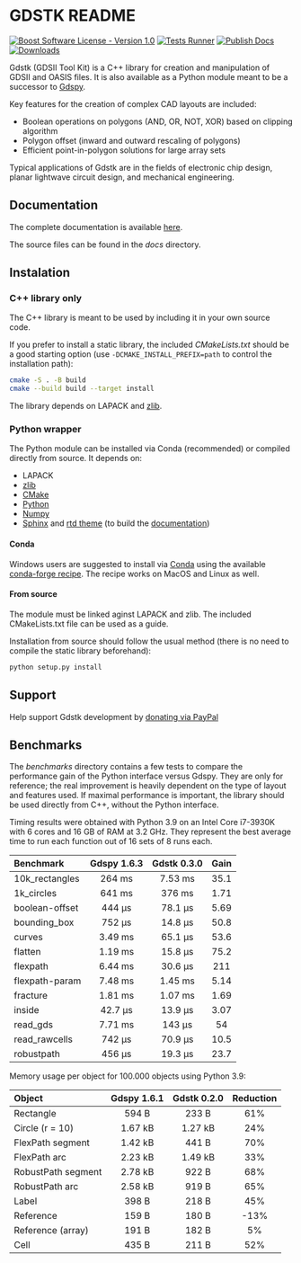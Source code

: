 # GDSTK README

[![Boost Software License - Version 1.0](https://img.shields.io/github/license/heitzmann/gdstk.svg)](https://www.boost.org/LICENSE_1_0.txt)
[![Tests Runner](https://github.com/heitzmann/gdstk/workflows/Tests%20Runner/badge.svg)](https://github.com/heitzmann/gdstk/actions)
[![Publish Docs](https://github.com/heitzmann/gdstk/workflows/Publish%20Docs/badge.svg)](http://heitzmann.github.io/gdstk)
[![Downloads](https://img.shields.io/github/downloads/heitzmann/gdstk/total.svg)](https://github.com/heitzmann/gdstk/releases)

Gdstk (GDSII Tool Kit) is a C++ library for creation and manipulation of GDSII and OASIS files.
It is also available as a Python module meant to be a successor to [Gdspy](https://github.com/heitzmann/gdspy).

Key features for the creation of complex CAD layouts are included:

* Boolean operations on polygons (AND, OR, NOT, XOR) based on clipping algorithm
* Polygon offset (inward and outward rescaling of polygons)
* Efficient point-in-polygon solutions for large array sets

Typical applications of Gdstk are in the fields of electronic chip design, planar lightwave circuit design, and mechanical engineering.


## Documentation

The complete documentation is available [here](http://heitzmann.github.io/gdstk).

The source files can be found in the _docs_ directory.


## Instalation

### C++ library only

The C++ library is meant to be used by including it in your own source code.

If you prefer to install a static library, the included _CMakeLists.txt_ should be a good starting option (use `-DCMAKE_INSTALL_PREFIX=path` to control the installation path):

```sh
cmake -S . -B build
cmake --build build --target install
```

The library depends on LAPACK and [zlib](https://zlib.net/).

### Python wrapper

The Python module can be installed via Conda (recommended) or compiled directly from source.
It depends on:

* LAPACK
* [zlib](https://zlib.net/)
* [CMake](https://cmake.org/)
* [Python](https://www.python.org/)
* [Numpy](https://numpy.org/)
* [Sphinx](https://www.sphinx-doc.org/) and [rtd theme](https://sphinx-rtd-theme.readthedocs.io/) (to build the [documentation](http://heitzmann.github.io/gdstk))

#### Conda

Windows users are suggested to install via [Conda](https://www.anaconda.com/) using the available [conda-forge recipe](https://github.com/conda-forge/gdstk-feedstock).
The recipe works on MacOS and Linux as well.

#### From source

The module must be linked aginst LAPACK and zlib.
The included CMakeLists.txt file can be used as a guide.

Installation from source should follow the usual method (there is no need to compile the static library beforehand):

```sh
python setup.py install
```

## Support

Help support Gdstk development by [donating via PayPal](https://www.paypal.com/cgi-bin/webscr?cmd=_s-xclick&hosted_button_id=JD2EUE2WPPBQQ)


## Benchmarks

The _benchmarks_ directory contains a few tests to compare the performance gain of the Python interface versus Gdspy.
They are only for reference; the real improvement is heavily dependent on the type of layout and features used.
If maximal performance is important, the library should be used directly from C++, without the Python interface.

Timing results were obtained with Python 3.9 on an Intel Core i7-3930K with 6 cores and 16 GB of RAM at 3.2 GHz.
They represent the best average time to run each function out of 16 sets of 8 runs each.

| Benchmark        |   Gdspy 1.6.3    |   Gdstk 0.3.0    |   Gain   |
| :--------------- | :--------------: | :--------------: | :------: |
| 10k_rectangles   |      264 ms      |     7.53 ms      |   35.1   |
| 1k_circles       |      641 ms      |      376 ms      |   1.71   |
| boolean-offset   |      444 μs      |     78.1 μs      |   5.69   |
| bounding_box     |      752 μs      |     14.8 μs      |   50.8   |
| curves           |     3.49 ms      |     65.1 μs      |   53.6   |
| flatten          |     1.19 ms      |     15.8 μs      |   75.2   |
| flexpath         |     6.44 ms      |     30.6 μs      |   211    |
| flexpath-param   |     7.48 ms      |     1.45 ms      |   5.14   |
| fracture         |     1.81 ms      |     1.07 ms      |   1.69   |
| inside           |     42.7 μs      |     13.9 μs      |   3.07   |
| read_gds         |     7.71 ms      |      143 μs      |    54    |
| read_rawcells    |      742 μs      |     70.9 μs      |   10.5   |
| robustpath       |      456 μs      |     19.3 μs      |   23.7   |

Memory usage per object for 100.000 objects using Python 3.9:

| Object               |   Gdspy 1.6.1    |   Gdstk 0.2.0    | Reduction |
| :------------------- | :--------------: | :--------------: | :-------: |
| Rectangle            |      594 B       |      233 B       |    61%    |
| Circle (r = 10)      |     1.67 kB      |     1.27 kB      |    24%    |
| FlexPath segment     |     1.42 kB      |      441 B       |    70%    |
| FlexPath arc         |     2.23 kB      |     1.49 kB      |    33%    |
| RobustPath segment   |     2.78 kB      |      922 B       |    68%    |
| RobustPath arc       |     2.58 kB      |      919 B       |    65%    |
| Label                |      398 B       |      218 B       |    45%    |
| Reference            |      159 B       |      180 B       |    -13%   |
| Reference (array)    |      191 B       |      182 B       |     5%    |
| Cell                 |      435 B       |      211 B       |    52%    |
